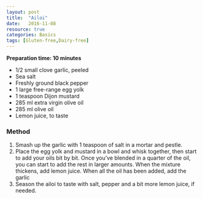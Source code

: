 ```yaml
---
layout: post
title:  "Ailoi"
date:   2016-11-08
resource: true
categories: Basics
tags: [Gluten-free,Dairy-free]
---
```


**Preparation time: 10 minutes** 

* 1/2 small clove garlic, peeled
* Sea salt
* Freshly ground black pepper
* 1 large free-range egg yolk
* 1 teaspoon Dijon mustard
* 285 ml extra virgin olive oil
* 285 ml olive oil
* Lemon juice, to taste


### Method

1. Smash up the garlic with 1 teaspoon of salt in a mortar and pestle.
2. Place the egg yolk and mustard in a bowl and whisk together, then start to add your oils bit by bit. Once you’ve blended in a quarter of the oil, you can start to add the rest in larger amounts. When the mixture thickens, add lemon juice. When all the oil has been added, add the garlic
3. Season the ailoi to taste with salt, pepper and a bit more lemon juice, if needed.


